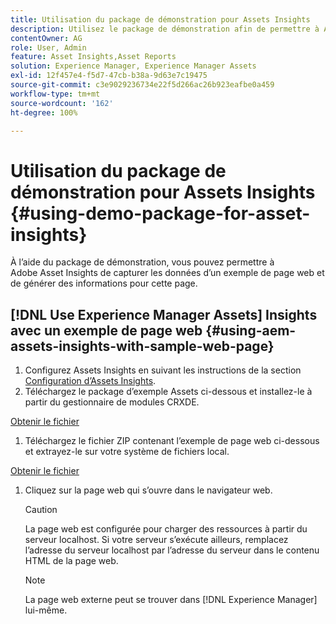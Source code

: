 ```yaml
---
title: Utilisation du package de démonstration pour Assets Insights
description: Utilisez le package de démonstration afin de permettre à Adobe Assets Insights de capturer les données d’une page web et de générer des informations pour cette page.
contentOwner: AG
role: User, Admin
feature: Asset Insights,Asset Reports
solution: Experience Manager, Experience Manager Assets
exl-id: 12f457e4-f5d7-47cb-b38a-9d63e7c19475
source-git-commit: c3e9029236734e22f5d266ac26b923eafbe0a459
workflow-type: tm+mt
source-wordcount: '162'
ht-degree: 100%

---
```


# Utilisation du package de démonstration pour Assets Insights {#using-demo-package-for-asset-insights}

À l’aide du package de démonstration, vous pouvez permettre à Adobe Asset Insights de capturer les données d’un exemple de page web et de générer des informations pour cette page.

## [!DNL Use Experience Manager Assets] Insights avec un exemple de page web  {#using-aem-assets-insights-with-sample-web-page}

1. Configurez Assets Insights en suivant les instructions de la section [Configuration d’Assets Insights](configure-asset-insights.md).
1. Téléchargez le package d’exemple Assets ci-dessous et installez-le à partir du gestionnaire de modules CRXDE.

[Obtenir le fichier](assets/insightsdemo.zip)

1. Téléchargez le fichier ZIP contenant l’exemple de page web ci-dessous et extrayez-le sur votre système de fichiers local.

[Obtenir le fichier](assets/demosite.zip)

1. Cliquez sur la page web qui s’ouvre dans le navigateur web.

   >[!CAUTION]
   >
   >La page web est configurée pour charger des ressources à partir du serveur localhost. Si votre serveur s’exécute ailleurs, remplacez l’adresse du serveur localhost par l’adresse du serveur dans le contenu HTML de la page web.

   >[!NOTE]
   >
   >La page web externe peut se trouver dans [!DNL Experience Manager] lui-même.

